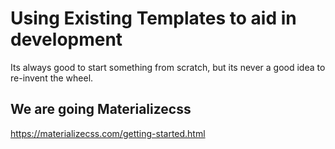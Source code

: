 # Using Existing Templates to aid in development

Its always good to start something from scratch, but its never a good idea to re-invent the wheel.

## We are going Materializecss 

https://materializecss.com/getting-started.html

